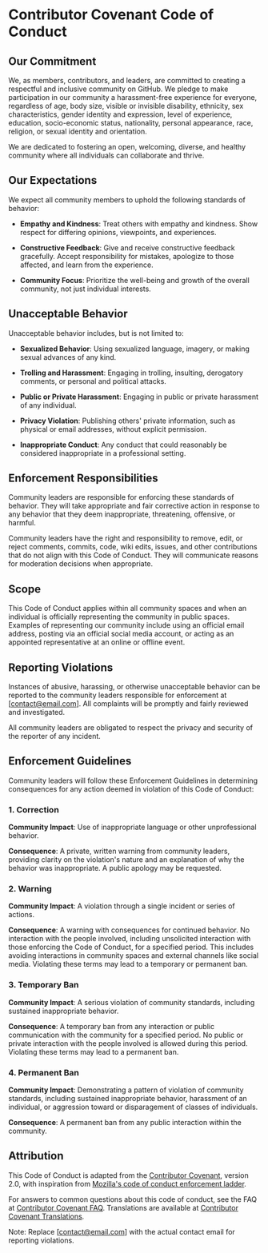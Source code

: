 # Contributor Covenant Code of Conduct

## Our Commitment

We, as members, contributors, and leaders, are committed to creating a respectful and inclusive community on GitHub. We pledge to make participation in our community a harassment-free experience for everyone, regardless of age, body size, visible or invisible disability, ethnicity, sex characteristics, gender identity and expression, level of experience, education, socio-economic status, nationality, personal appearance, race, religion, or sexual identity and orientation.

We are dedicated to fostering an open, welcoming, diverse, and healthy community where all individuals can collaborate and thrive.

## Our Expectations

We expect all community members to uphold the following standards of behavior:

- **Empathy and Kindness**: Treat others with empathy and kindness. Show respect for differing opinions, viewpoints, and experiences.

- **Constructive Feedback**: Give and receive constructive feedback gracefully. Accept responsibility for mistakes, apologize to those affected, and learn from the experience.

- **Community Focus**: Prioritize the well-being and growth of the overall community, not just individual interests.

## Unacceptable Behavior

Unacceptable behavior includes, but is not limited to:

- **Sexualized Behavior**: Using sexualized language, imagery, or making sexual advances of any kind.

- **Trolling and Harassment**: Engaging in trolling, insulting, derogatory comments, or personal and political attacks.

- **Public or Private Harassment**: Engaging in public or private harassment of any individual.

- **Privacy Violation**: Publishing others' private information, such as physical or email addresses, without explicit permission.

- **Inappropriate Conduct**: Any conduct that could reasonably be considered inappropriate in a professional setting.

## Enforcement Responsibilities

Community leaders are responsible for enforcing these standards of behavior. They will take appropriate and fair corrective action in response to any behavior that they deem inappropriate, threatening, offensive, or harmful.

Community leaders have the right and responsibility to remove, edit, or reject comments, commits, code, wiki edits, issues, and other contributions that do not align with this Code of Conduct. They will communicate reasons for moderation decisions when appropriate.

## Scope

This Code of Conduct applies within all community spaces and when an individual is officially representing the community in public spaces. Examples of representing our community include using an official email address, posting via an official social media account, or acting as an appointed representative at an online or offline event.

## Reporting Violations

Instances of abusive, harassing, or otherwise unacceptable behavior can be reported to the community leaders responsible for enforcement at [contact@email.com]. All complaints will be promptly and fairly reviewed and investigated.

All community leaders are obligated to respect the privacy and security of the reporter of any incident.

## Enforcement Guidelines

Community leaders will follow these Enforcement Guidelines in determining consequences for any action deemed in violation of this Code of Conduct:

### 1. Correction

**Community Impact**: Use of inappropriate language or other unprofessional behavior.

**Consequence**: A private, written warning from community leaders, providing clarity on the violation's nature and an explanation of why the behavior was inappropriate. A public apology may be requested.

### 2. Warning

**Community Impact**: A violation through a single incident or series of actions.

**Consequence**: A warning with consequences for continued behavior. No interaction with the people involved, including unsolicited interaction with those enforcing the Code of Conduct, for a specified period. This includes avoiding interactions in community spaces and external channels like social media. Violating these terms may lead to a temporary or permanent ban.

### 3. Temporary Ban

**Community Impact**: A serious violation of community standards, including sustained inappropriate behavior.

**Consequence**: A temporary ban from any interaction or public communication with the community for a specified period. No public or private interaction with the people involved is allowed during this period. Violating these terms may lead to a permanent ban.

### 4. Permanent Ban

**Community Impact**: Demonstrating a pattern of violation of community standards, including sustained inappropriate behavior, harassment of an individual, or aggression toward or disparagement of classes of individuals.

**Consequence**: A permanent ban from any public interaction within the community.

## Attribution

This Code of Conduct is adapted from the [Contributor Covenant](https://www.contributor-covenant.org/version/2/0/code_of_conduct.html), version 2.0, with inspiration from [Mozilla's code of conduct enforcement ladder](https://github.com/mozilla/diversity).

For answers to common questions about this code of conduct, see the FAQ at [Contributor Covenant FAQ](https://www.contributor-covenant.org/faq). Translations are available at [Contributor Covenant Translations](https://www.contributor-covenant.org/translations).

Note: Replace [contact@email.com] with the actual contact email for reporting violations.
